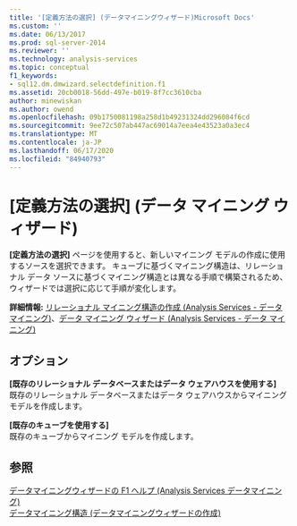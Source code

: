```yaml
---
title: '[定義方法の選択] (データマイニングウィザード)Microsoft Docs'
ms.custom: ''
ms.date: 06/13/2017
ms.prod: sql-server-2014
ms.reviewer: ''
ms.technology: analysis-services
ms.topic: conceptual
f1_keywords:
- sql12.dm.dmwizard.selectdefinition.f1
ms.assetid: 20cb0018-56dd-497e-b019-8f7cc3610cba
author: minewiskan
ms.author: owend
ms.openlocfilehash: 09b1750081198a258d1b49231324dd296084f6cd
ms.sourcegitcommit: 9ee72c507ab447ac69014a7eea4e43523a0a3ec4
ms.translationtype: MT
ms.contentlocale: ja-JP
ms.lasthandoff: 06/17/2020
ms.locfileid: "84940793"
---
```

# <a name="select-the-definition-method-data-mining-wizard"></a>[定義方法の選択] (データ マイニング ウィザード)
  **[定義方法の選択]** ページを使用すると、新しいマイニング モデルの作成に使用するソースを選択できます。 キューブに基づくマイニング構造は、リレーショナル データ ソースに基づくマイニング構造とは異なる手順で構築されるため、ウィザードでは選択に応じて手順が変化します。  
  
 **詳細情報:** [リレーショナル マイニング構造の作成 (Analysis Services - データ マイニング)](data-mining/create-a-relational-mining-structure.md)、[データ マイニング ウィザード (Analysis Services - データ マイニング)](data-mining/data-mining-wizard-analysis-services-data-mining.md)  
  
## <a name="options"></a>オプション  
 **[既存のリレーショナル データベースまたはデータ ウェアハウスを使用する]**  
 既存のリレーショナル データベースまたはデータ ウェアハウスからマイニング モデルを作成します。  
  
 **[既存のキューブを使用する]**  
 既存のキューブからマイニング モデルを作成します。  
  
## <a name="see-also"></a>参照  
 [データマイニングウィザードの F1 ヘルプ &#40;Analysis Services データマイニング&#41;](data-mining-wizard-f1-help-analysis-services-data-mining.md)   
 [データマイニング構造 &#40;データマイニングウィザードの作成&#41;](create-the-data-mining-structure-data-mining-wizard.md)  
  
  
